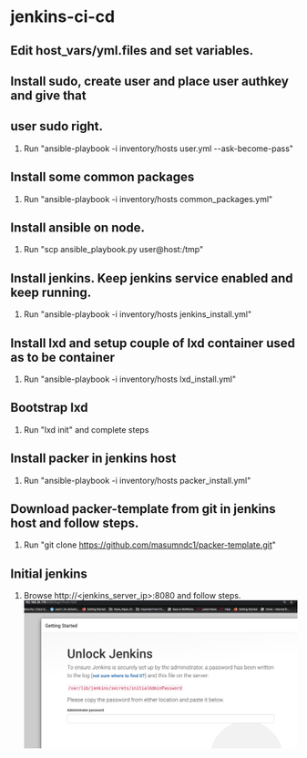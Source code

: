 # jenkins-ci-cd

## Edit host_vars/yml.files and set variables.

## Install sudo, create user and place user authkey and give that
## user sudo right.
1. Run "ansible-playbook -i inventory/hosts user.yml --ask-become-pass"

## Install some common packages
1. Run "ansible-playbook -i inventory/hosts common_packages.yml"

## Install ansible on node.
1. Run "scp ansible_playbook.py user@host:/tmp"

## Install jenkins. Keep jenkins service enabled and keep running.
1. Run "ansible-playbook -i inventory/hosts jenkins_install.yml"

## Install lxd and setup couple of lxd container used as to be container
1. Run "ansible-playbook -i inventory/hosts lxd_install.yml"

## Bootstrap lxd
1. Run "lxd init" and complete steps

## Install packer in jenkins host
1. Run "ansible-playbook -i inventory/hosts packer_install.yml"

## Download packer-template from git in jenkins host and follow steps.
1. Run "git clone https://github.com/masumndc1/packer-template.git"

## Initial jenkins
1. Browse http://<jenkins_server_ip>:8080 and follow steps.
![Jenkins_initialization](/pics/Jenkins_initialiazion.png)

